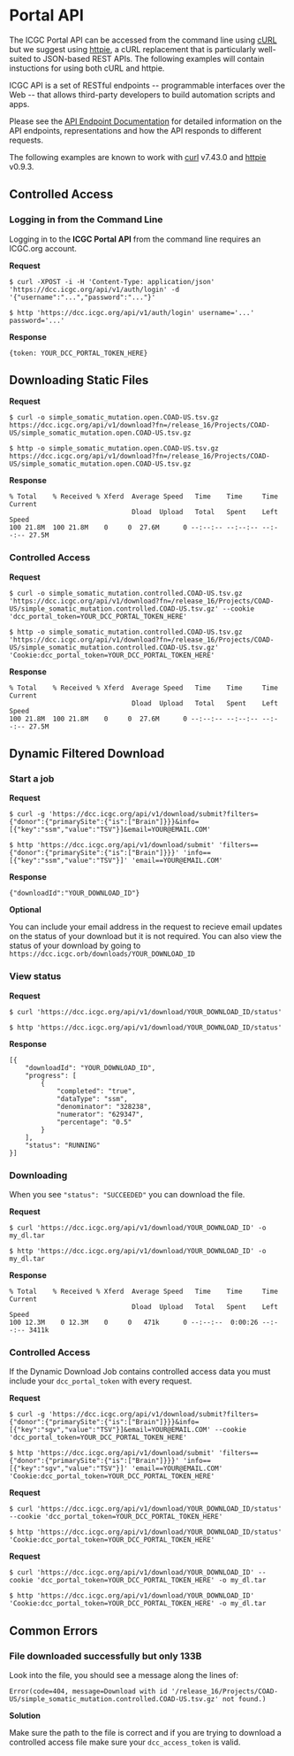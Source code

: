 # Portal API

The ICGC Portal API can be accessed from the command line using [cURL][1] but we suggest using [httpie][2], a cURL replacement that is particularly well-suited to JSON-based REST APIs. The following examples will contain instuctions for using both cURL and httpie.

ICGC API is a set of RESTful endpoints -- programmable interfaces over the Web -- that allows third-party developers to build automation scripts and apps.

Please see the [API Endpoint Documentation](/portal/api-endpoints/) for detailed information on the API endpoints, representations and how the API responds to different requests.

The following examples are known to work with [curl](https://curl.haxx.se/) v7.43.0 and [httpie](https://github.com/jkbrzt/httpie#http-method) v0.9.3.

## Controlled Access

### Logging in from the Command Line

Logging in to the **ICGC Portal API** from the command line requires an ICGC.org account.

**Request**
```
$ curl -XPOST -i -H 'Content-Type: application/json' 'https://dcc.icgc.org/api/v1/auth/login' -d '{"username":"...","password":"..."}'

$ http 'https://dcc.icgc.org/api/v1/auth/login' username='...' password='...'
```
**Response**

```
{token: YOUR_DCC_PORTAL_TOKEN_HERE}
```

## Downloading Static Files

**Request**
```
$ curl -o simple_somatic_mutation.open.COAD-US.tsv.gz https://dcc.icgc.org/api/v1/download?fn=/release_16/Projects/COAD-US/simple_somatic_mutation.open.COAD-US.tsv.gz

$ http -o simple_somatic_mutation.open.COAD-US.tsv.gz https://dcc.icgc.org/api/v1/download?fn=/release_16/Projects/COAD-US/simple_somatic_mutation.open.COAD-US.tsv.gz
```
**Response**
```
% Total    % Received % Xferd  Average Speed   Time    Time     Time     Current
                               Dload  Upload   Total   Spent    Left     Speed
100 21.8M  100 21.8M    0     0  27.6M      0 --:--:-- --:--:-- --:--:-- 27.5M
```

### Controlled Access

**Request**
```
$ curl -o simple_somatic_mutation.controlled.COAD-US.tsv.gz 'https://dcc.icgc.org/api/v1/download?fn=/release_16/Projects/COAD-US/simple_somatic_mutation.controlled.COAD-US.tsv.gz' --cookie 'dcc_portal_token=YOUR_DCC_PORTAL_TOKEN_HERE'

$ http -o simple_somatic_mutation.controlled.COAD-US.tsv.gz 'https://dcc.icgc.org/api/v1/download?fn=/release_16/Projects/COAD-US/simple_somatic_mutation.controlled.COAD-US.tsv.gz' 'Cookie:dcc_portal_token=YOUR_DCC_PORTAL_TOKEN_HERE'
```
**Response**
```
% Total    % Received % Xferd  Average Speed   Time    Time     Time     Current
                               Dload  Upload   Total   Spent    Left     Speed
100 21.8M  100 21.8M    0     0  27.6M      0 --:--:-- --:--:-- --:--:-- 27.5M
```

## Dynamic Filtered Download

### Start a job

**Request**

```
$ curl -g 'https://dcc.icgc.org/api/v1/download/submit?filters={"donor":{"primarySite":{"is":["Brain"]}}}&info=[{"key":"ssm","value":"TSV"}]&email=YOUR@EMAIL.COM'

$ http 'https://dcc.icgc.org/api/v1/download/submit' 'filters=={"donor":{"primarySite":{"is":["Brain"]}}}' 'info==[{"key":"ssm","value":"TSV"}]' 'email==YOUR@EMAIL.COM'
```

**Response**

```
{"downloadId":"YOUR_DOWNLOAD_ID"}
```

**Optional**

You can include your email address in the request to recieve email updates on the status of your download but it is not required. You can also view the status of your download by going to `https://dcc.icgc.orb/downloads/YOUR_DOWNLOAD_ID`

### View status

**Request**

```
$ curl 'https://dcc.icgc.org/api/v1/download/YOUR_DOWNLOAD_ID/status'

$ http 'https://dcc.icgc.org/api/v1/download/YOUR_DOWNLOAD_ID/status'
```

**Response**

```
[{
    "downloadId": "YOUR_DOWNLOAD_ID",
    "progress": [
        {
            "completed": "true",
            "dataType": "ssm",
            "denominator": "328238",
            "numerator": "629347",
            "percentage": "0.5"
        }
    ],
    "status": "RUNNING"
}]
```

### Downloading

When you see `"status": "SUCCEEDED"` you can download the file.

**Request**

```
$ curl 'https://dcc.icgc.org/api/v1/download/YOUR_DOWNLOAD_ID' -o my_dl.tar

$ http 'https://dcc.icgc.org/api/v1/download/YOUR_DOWNLOAD_ID' -o my_dl.tar
```

**Response**
```
% Total    % Received % Xferd  Average Speed   Time    Time     Time     Current
                               Dload  Upload   Total   Spent    Left     Speed
100 12.3M    0 12.3M    0     0   471k      0 --:--:--  0:00:26 --:--:-- 3411k
```

### Controlled Access

If the Dynamic Download Job contains controlled access data you must include your `dcc_portal_token` with every request.

**Request**

```
$ curl -g 'https://dcc.icgc.org/api/v1/download/submit?filters={"donor":{"primarySite":{"is":["Brain"]}}}&info=[{"key":"sgv","value":"TSV"}]&email=YOUR@EMAIL.COM' --cookie 'dcc_portal_token=YOUR_DCC_PORTAL_TOKEN_HERE'

$ http 'https://dcc.icgc.org/api/v1/download/submit' 'filters=={"donor":{"primarySite":{"is":["Brain"]}}}' 'info==[{"key":"sgv","value":"TSV"}]' 'email==YOUR@EMAIL.COM' 'Cookie:dcc_portal_token=YOUR_DCC_PORTAL_TOKEN_HERE'
```

**Request**

```
$ curl 'https://dcc.icgc.org/api/v1/download/YOUR_DOWNLOAD_ID/status' --cookie 'dcc_portal_token=YOUR_DCC_PORTAL_TOKEN_HERE'

$ http 'https://dcc.icgc.org/api/v1/download/YOUR_DOWNLOAD_ID/status' 'Cookie:dcc_portal_token=YOUR_DCC_PORTAL_TOKEN_HERE'
```

**Request**

```
$ curl 'https://dcc.icgc.org/api/v1/download/YOUR_DOWNLOAD_ID' --cookie 'dcc_portal_token=YOUR_DCC_PORTAL_TOKEN_HERE' -o my_dl.tar

$ http 'https://dcc.icgc.org/api/v1/download/YOUR_DOWNLOAD_ID' 'Cookie:dcc_portal_token=YOUR_DCC_PORTAL_TOKEN_HERE' -o my_dl.tar
```

## Common Errors

### File downloaded successfully but only 133B

Look into the file, you should see a message along the lines of:

```
Error(code=404, message=Download with id '/release_16/Projects/COAD-US/simple_somatic_mutation.controlled.COAD-US.tsv.gz' not found.)
```

**Solution**

Make sure the path to the file is correct and if you are trying to download a controlled access file make sure your `dcc_access_token` is valid.

[1]: http://curl.haxx.se/docs/manpage.html
[2]: https://github.com/jakubroztocil/httpie
